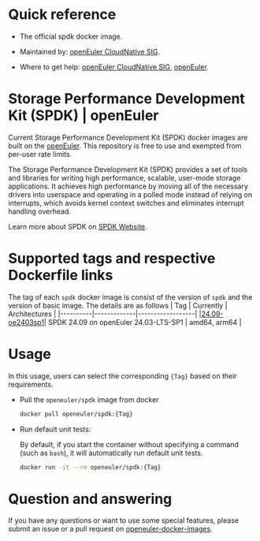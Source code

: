 # Quick reference

- The official spdk docker image.

- Maintained by: [openEuler CloudNative SIG](https://gitee.com/openeuler/cloudnative).

- Where to get help: [openEuler CloudNative SIG](https://gitee.com/openeuler/cloudnative), [openEuler](https://gitee.com/openeuler/community).

# Storage Performance Development Kit (SPDK) | openEuler
Current Storage Performance Development Kit (SPDK) docker images are built on the [openEuler](https://repo.openeuler.org/). This repository is free to use and exempted from per-user rate limits.

The Storage Performance Development Kit (SPDK) provides a set of tools and libraries for writing high performance, 
scalable, user-mode storage applications. It achieves high performance by moving all of the necessary drivers into 
userspace and operating in a polled mode instead of relying on interrupts, which avoids kernel context switches and 
eliminates interrupt handling overhead.

Learn more about SPDK on [SPDK Website](https://spdk.io/doc/)⁠.

# Supported tags and respective Dockerfile links
The tag of each `spdk` docker image is consist of the version of `spdk` and the version of basic image. The details are as follows
|    Tag   |  Currently  |   Architectures  |
|----------|-------------|------------------|
|[24.09-oe2403sp1](https://gitee.com/openeuler/openeuler-docker-images/blob/master/Others/spdk/24.09/24.03-lts-sp1/Dockerfile)| SPDK 24.09 on openEuler 24.03-LTS-SP1 | amd64, arm64 |

# Usage
In this usage, users can select the corresponding `{Tag}` based on their requirements.

- Pull the `openeuler/spdk` image from docker

	```bash
	docker pull openeuler/spdk:{Tag}
	```

- Run default unit tests:

    By default, if you start the container without specifying a command (such as `bash`), it will automatically run default unit tests.

	```bash
	docker run -it --rm openeuler/spdk:{Tag}
	```
 
# Question and answering
If you have any questions or want to use some special features, please submit an issue or a pull request on [openeuler-docker-images](https://gitee.com/openeuler/openeuler-docker-images).
